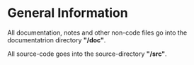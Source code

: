 # General Information

All documentation, notes and other non-code files
go into the documentatrion directory **"/doc"**. 

All source-code goes into the source-directory **"/src"**.
